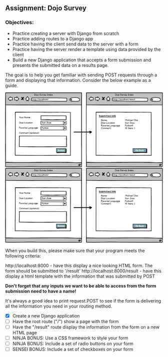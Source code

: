 ## Assignment: Dojo Survey

### Objectives:

- Practice creating a server with Django from scratch
- Practice adding routes to a Django app
- Practice having the client send data to the server with a form
- Practice having the server render a template using data provided by the client
- Build a new Django application that accepts a form submission and presents the submitted data on a results page.

The goal is to help you get familiar with sending POST requests through a form and displaying that information. Consider the below example as a guide.

![Assignment Sketch1](./images/survey-form.png)
![Assignment Sketch2](./images/survey-form2.png)

When you build this, please make sure that your program meets the following criteria:

http://localhost:8000 - have this display a nice looking HTML form. The form should be submitted to '/result'
http://localhost:8000/result - have this display a html template with the information that was submitted by POST

**Don't forget that any inputs we want to be able to access from the form submission need to have a name!**

It's always a good idea to print request.POST to see if the form is delivering all the information you need in your routing method.

- [x] Create a new Django application
- [ ] Have the root route ("/") show a page with the form
- [ ] Have the "/result" route display the information from the form on a new HTML page
- [ ] NINJA BONUS: Use a CSS framework to style your form
- [ ] NINJA BONUS: Include a set of radio buttons on your form
- [ ] SENSEI BONUS: Include a set of checkboxes on your form
